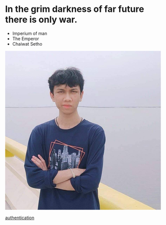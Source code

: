 # In the grim darkness of far future there is only war.

- Imperium of man
 - The Emperor
  - Chaiwat Setho

![The Emperor](img/the_emperor.jpg)

[authentication](authentication.md)
